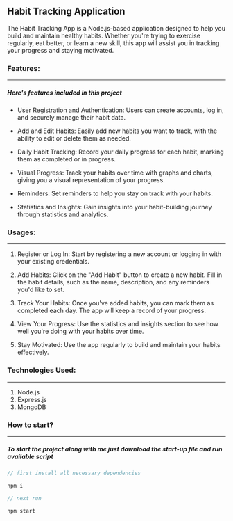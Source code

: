 ## Habit Tracking Application

The Habit Tracking App is a Node.js-based application designed to help you build and maintain healthy habits. Whether you're trying to exercise regularly, eat better, or learn a new skill, this app will assist you in tracking your progress and staying motivated.

### Features:

---

##### Here's features included in this project

- User Registration and Authentication: Users can create accounts, log in, and securely manage their habit data.

- Add and Edit Habits: Easily add new habits you want to track, with the ability to edit or delete them as needed.

- Daily Habit Tracking: Record your daily progress for each habit, marking them as completed or in progress.

- Visual Progress: Track your habits over time with graphs and charts, giving you a visual representation of your progress.

- Reminders: Set reminders to help you stay on track with your habits.

- Statistics and Insights: Gain insights into your habit-building journey through statistics and analytics.


### Usages:

---

1. Register or Log In: Start by registering a new account or logging in with your existing credentials.

2. Add Habits: Click on the "Add Habit" button to create a new habit. Fill in the habit details, such as the name, description, and any reminders you'd like to set.

3. Track Your Habits: Once you've added habits, you can mark them as completed each day. The app will keep a record of your progress.

4. View Your Progress: Use the statistics and insights section to see how well you're doing with your habits over time.

5. Stay Motivated: Use the app regularly to build and maintain your habits effectively.

### Technologies Used:

---

1. Node.js
2. Express.js
3. MongoDB

### How to start?

---

##### To start the project along with me just download the start-up file and run available script

```javascript
// first install all necessary dependencies

npm i

// next run

npm start

```